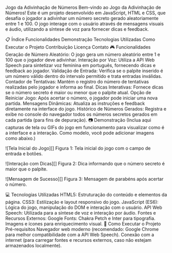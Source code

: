 Jogo da Adivinhação de Números
Bem-vindo ao Jogo da Adivinhação de Números! Este é um projeto desenvolvido em JavaScript, HTML e CSS, que desafia o jogador a adivinhar um número secreto gerado aleatoriamente entre 1 e 100. O jogo interage com o usuário através de mensagens visuais e áudio, utilizando a síntese de voz para fornecer dicas e feedback.

📋 Índice
Funcionalidades
Demonstração
Tecnologias Utilizadas
Como Executar o Projeto
Contribuição
Licença
Contato
🎮 Funcionalidades
Geração de Número Aleatório: O jogo gera um número aleatório entre 1 e 100 que o jogador deve adivinhar.
Interação por Voz: Utiliza a API Web Speech para sintetizar voz feminina em português, fornecendo dicas e feedback ao jogador.
Validação de Entrada: Verifica se o palpite inserido é um número válido dentro do intervalo permitido e trata entradas inválidas.
Contador de Tentativas: Mantém o registro do número de tentativas realizadas pelo jogador e informa ao final.
Dicas Interativas: Fornece dicas se o número secreto é maior ou menor que o palpite atual.
Opção de Reiniciar Jogo: Após acertar o número, o jogador pode iniciar uma nova partida.
Mensagens Dinâmicas: Atualiza as instruções e feedback diretamente na interface do jogo.
Histórico de Números Gerados: Registra e exibe no console do navegador todos os números secretos gerados em cada partida (para fins de depuração).
📷 Demonstração
(Inclua aqui capturas de tela ou GIFs do jogo em funcionamento para visualizar como é a interface e a interação. Como modelo, você pode adicionar imagens como abaixo.)

![Tela Inicial do Jogo][]
Figura 1: Tela inicial do jogo com o campo de entrada e botões.

![Interação com Dicas][]
Figura 2: Dica informando que o número secreto é maior que o palpite.

![Mensagem de Sucesso][]
Figura 3: Mensagem de parabéns após acertar o número.

💻 Tecnologias Utilizadas
HTML5: Estruturação do conteúdo e elementos da página.
CSS3: Estilização e layout responsivo do jogo.
JavaScript (ES6): Lógica do jogo, manipulação do DOM e interação com o usuário.
API Web Speech: Utilizada para a síntese de voz e interação por áudio.
Fontes e Recursos Externos:
Google Fonts: Chakra Petch e Inter para tipografia.
Imagens e ícones para enriquecimento visual.
🚀 Como Executar o Projeto
Pré-requisitos
Navegador web moderno (recomendado: Google Chrome para melhor compatibilidade com a API Web Speech).
Conexão com a internet (para carregar fontes e recursos externos, caso não estejam armazenados localmente).
